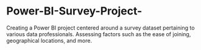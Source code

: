 # Power-BI-Survey-Project-
Creating a Power BI project centered around a survey dataset pertaining to various data professionals. Assessing factors such as the ease of joining, geographical locations, and more.
